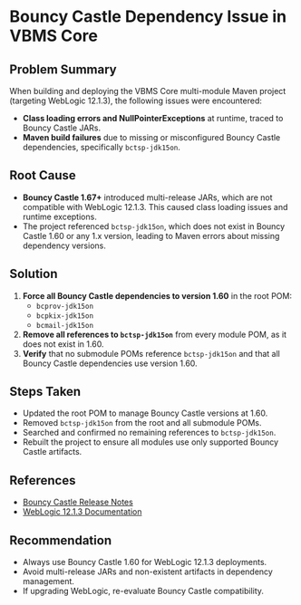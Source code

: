 # Bouncy Castle Dependency Issue in VBMS Core

## Problem Summary

When building and deploying the VBMS Core multi-module Maven project (targeting WebLogic 12.1.3), the following issues were encountered:

- **Class loading errors and NullPointerExceptions** at runtime, traced to Bouncy Castle JARs.
- **Maven build failures** due to missing or misconfigured Bouncy Castle dependencies, specifically `bctsp-jdk15on`.

## Root Cause

- **Bouncy Castle 1.67+** introduced multi-release JARs, which are not compatible with WebLogic 12.1.3. This caused class loading issues and runtime exceptions.
- The project referenced `bctsp-jdk15on`, which does not exist in Bouncy Castle 1.60 or any 1.x version, leading to Maven errors about missing dependency versions.

## Solution

1. **Force all Bouncy Castle dependencies to version 1.60** in the root POM:
   - `bcprov-jdk15on`
   - `bcpkix-jdk15on`
   - `bcmail-jdk15on`
2. **Remove all references to `bctsp-jdk15on`** from every module POM, as it does not exist in 1.60.
3. **Verify** that no submodule POMs reference `bctsp-jdk15on` and that all Bouncy Castle dependencies use version 1.60.

## Steps Taken

- Updated the root POM to manage Bouncy Castle versions at 1.60.
- Removed `bctsp-jdk15on` from the root and all submodule POMs.
- Searched and confirmed no remaining references to `bctsp-jdk15on`.
- Rebuilt the project to ensure all modules use only supported Bouncy Castle artifacts.

## References
- [Bouncy Castle Release Notes](https://www.bouncycastle.org/releasenotes.html)
- [WebLogic 12.1.3 Documentation](https://docs.oracle.com/middleware/1213/wls/index.html)

## Recommendation
- Always use Bouncy Castle 1.60 for WebLogic 12.1.3 deployments.
- Avoid multi-release JARs and non-existent artifacts in dependency management.
- If upgrading WebLogic, re-evaluate Bouncy Castle compatibility.

